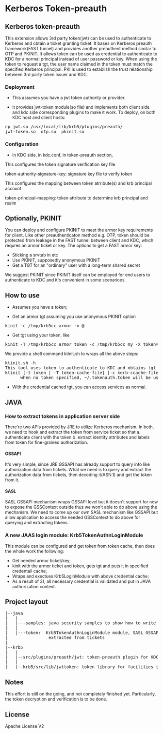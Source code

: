# Kerberos Token-preauth

## Kerberos token-preauth
This extension allows 3rd party token(jwt) can be used to authenticate to Kerberos and obtain a ticket granting ticket.
It bases on Kerberos preauth framework(FAST tunnel) and provides another preauthent method similar to OTP and PKINIT. 
It allows token can be used as credential to authenticate to KDC for a normal principal instead of user password or key. 
When using the token to request a tgt, the user name claimed in the token must match the specified Kerberos principal.
PKI is used to establish the trust relationship between 3rd party token issuer and KDC.

### Deployment

* This assumes you have a jwt token authority or provider.
  
* It provides jwt-token module(so file) and implements both client side and kdc side corresponding plugins to make it work.
To deploy, on both KDC host and client hosts:
<pre>
cp jwt.so /usr/local/lib/krb5/plugins/preauth/
jwt-token.so  otp.so  pkinit.so
</pre>

### Configuration

* In KDC side, in kdc.conf, in token-preauth section,

This configures the token signature verification key file

token-authority-signature-key: signature key file to verify token

This configures the mapping between token atrribute(s) and krb principal account

token-principal-mapping: token attribute to determine krb principal and realm

## Optionally, PKINIT

You can deploy and configure PKINIT to meet the armor key requirements for client. Like other preauthenticaton method e.g. OTP, 
token should be protected from leakage in the FAST tunnel between client and KDC, which requres an armor ticket or key. 
The options to get a FAST armor key:
* Sticking a srvtab in etc
* Use PKINIT, supposedly anonymous PKINIT
* Get a TGT for an "ordinary" user with a long-term shared secret

We suggest PKINIT since PKINIT itself can be employed for end users to authenticate to KDC and it's convenient in some scenarioes.

## How to use

* Assumes you have a token;

* Get an armor tgt assuming you use anonymous PKINIT option

<pre>
kinit -c /tmp/krb5cc_armor -n @<YOUR_REALM>
</pre>

* Get tgt using your token, like

<pre>
kinit -T /tmp/krb5cc_armor_token -c /tmp/krb5cc_my -X token=<YOUR-JWT-TOKEN> <YOUR-PRINCIPAL>
</pre>

We provide a shell command ktinit.sh to wraps all the above steps:

<pre>
ktinit.sh -h
This tool uses token to authenticate to KDC and obtains tgt for you.
ktinit [-t token | -T token-cache-file] [-c kerb-ccache-file]
      when no token specified, ~/.tokenauth.token will be used by default
</pre>

* With the credential cached tgt, you can access services as normal.

## JAVA 

### How to extract tokens in application server side
 
There're two APIs provided by JRE to utilize Kerberos mechanism. In both, we need to hook and extract the token from
service ticket so that
a. authenticate client with the token
b. extract identity attributes and labels from token for fine-grained  authorization.

#### GSSAPI

It's very simple, since JRE GSSAPI has already support to query info like authorization data from tickets. What we need
is to query and extract the authorization data from tickets, then decoding it(ASN.1) and get the token from it.

#### SASL

SASL GSSAPI mechanism wraps GSSAPI level but it doesn't support for now to expose the GSSContext outside thus we won't
able to do above using the mechanism. We need to come up our own SASL mechanism like GSSAPI but allow application to 
access the needed GSSContext to do above for querying and extracting tokens.

### A new JAAS login module: Krb5TokenAuthnLoginModule

This module can be configured and get token from token cache, then does the whole work the following:

* Get needed armor ticket/key;
* kinit with the armor ticket and token, gets tgt and puts it in specified credentail cache;
* Wraps and exectues Krb5LoginModule with above credential cache;
* As a result of 3), all necessary credential is validated and put in JAVA authorization context.

## Project layout

<pre>
|--java
|   |
|   |---samples: java security samples to show how to write GSSAPI and SASL applications
|   |
|   |---token:  Krb5TokenAuthnLoginModule module, SASL GSSAPIExt mechanism for token, and samples to show how token can be
|                extracted from tickets
|
|--krb5
|   |
|   |--src/plugins/preauth/jwt: token-preauth plugin for KDC and clients
|   |
|   |--krb5/src/lib/jwttoken: token library for facilities to process and verify tokens
</pre>

## Notes

This effort is still on the going, and not completely finished yet. Particularly, the token decryption and verification is
to be done.

## License

Apache License V2
